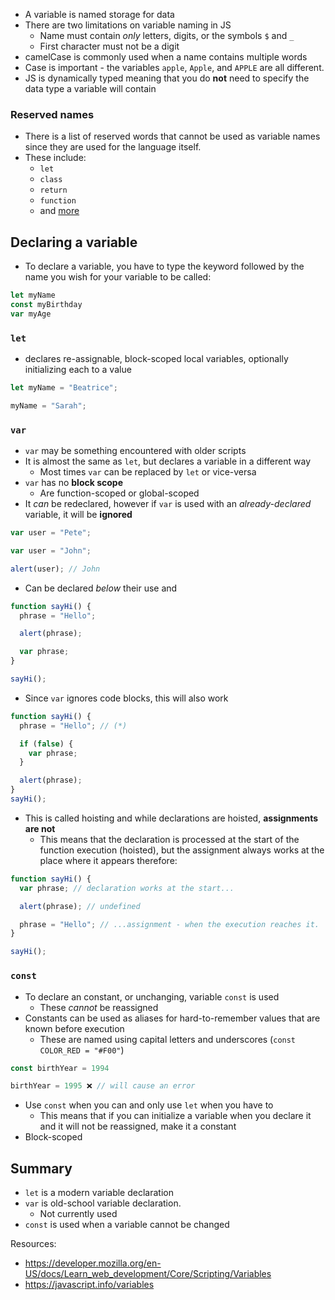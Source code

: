 - A variable is named storage for data
- There are two limitations on variable naming in JS
  - Name must contain _only_ letters, digits, or the symbols `$` and `_`
  - First character must not be a digit
- camelCase is commonly used when a name contains multiple words
- Case is important - the variables `apple`, `Apple`, and `APPLE` are all different.
- JS is dynamically typed meaning that you do **not** need to specify the data type a variable will contain

### Reserved names

- There is a list of reserved words that cannot be used as variable names since they are used for the language itself.
- These include:
  - `let`
  - `class`
  - `return`
  - `function`
  - and [more](https://developer.mozilla.org/en-US/docs/Web/JavaScript/Reference/Lexical_grammar#Keywords)

## Declaring a variable

- To declare a variable, you have to type the keyword followed by the name you wish for your variable to be called:

```js
let myName
const myBirthday
var myAge
```

### `let`

- declares re-assignable, block-scoped local variables, optionally initializing each to a value

```js
let myName = "Beatrice";

myName = "Sarah";
```

### `var`

- `var` may be something encountered with older scripts
- It is almost the same as `let`, but declares a variable in a different way
  - Most times `var` can be replaced by `let` or vice-versa
- `var` has no **block scope**
  - Are function-scoped or global-scoped
- It _can_ be redeclared, however if `var` is used with an _already-declared_ variable, it will be **ignored**

```js
var user = "Pete";

var user = "John";

alert(user); // John
```

- Can be declared _below_ their use and

```js
function sayHi() {
  phrase = "Hello";

  alert(phrase);

  var phrase;
}

sayHi();
```

- Since `var` ignores code blocks, this will also work

```js
function sayHi() {
  phrase = "Hello"; // (*)

  if (false) {
    var phrase;
  }

  alert(phrase);
}
sayHi();
```

- This is called hoisting and while declarations are hoisted, **assignments are not**
  - This means that the declaration is processed at the start of the function execution (hoisted), but the assignment always works at the place where it appears therefore:

```js {2,4,6}
function sayHi() {
  var phrase; // declaration works at the start...

  alert(phrase); // undefined

  phrase = "Hello"; // ...assignment - when the execution reaches it.
}

sayHi();
```

### `const`

- To declare an constant, or unchanging, variable `const` is used
  - These _cannot_ be reassigned
- Constants can be used as aliases for hard-to-remember values that are known before execution
  - These are named using capital letters and underscores (`const COLOR_RED = "#F00"`)

```js
const birthYear = 1994

birthYear = 1995 ❌ // will cause an error
```

- Use `const` when you can and only use `let` when you have to
  - This means that if you can initialize a variable when you declare it and it will not be reassigned, make it a constant
- Block-scoped

## Summary

- `let` is a modern variable declaration
- `var` is old-school variable declaration.
  - Not currently used
- `const` is used when a variable cannot be changed

Resources:

- https://developer.mozilla.org/en-US/docs/Learn_web_development/Core/Scripting/Variables
- https://javascript.info/variables
